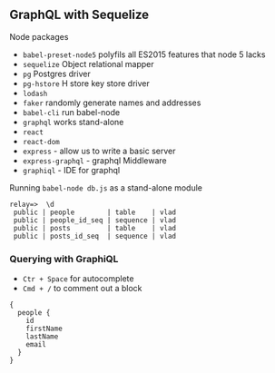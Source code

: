 ## GraphQL with Sequelize

Node packages
- `babel-preset-node5` polyfils all ES2015 features that node 5 lacks
- `sequelize` Object relational mapper
- `pg` Postgres driver
- `pg-hstore` H store key store driver
- `lodash`
- `faker` randomly generate names and addresses
- `babel-cli` run babel-node
- `graphql` works stand-alone
- `react`
- `react-dom`
- `express` - allow us to write a basic server
- `express-graphql` - graphql Middleware
- `graphiql` - IDE for graphql

Running `babel-node db.js` as a stand-alone module
```
relay=>  \d
 public | people        | table    | vlad
 public | people_id_seq | sequence | vlad
 public | posts         | table    | vlad
 public | posts_id_seq  | sequence | vlad
 ```

### Querying with GraphiQL
- `Ctr + Space` for autocomplete
- `Cmd + /` to comment out a block
```
{
  people {
    id
    firstName
    lastName
    email
  }
}
```

